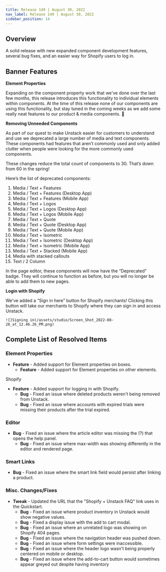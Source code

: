 ```yaml
---
title: Release 149 | August 30, 2022
nav_label: Release 149 | August 30, 2022
sidebar_position: 14
---
```


## Overview

A solid release with new expanded component development features, several bug fixes, and an easier way for Shopify users
to log in.

## Banner Features

**Element Properties**

Expanding on the component property work that we've done over the last few months, this release introduces this
functionality to individual elements within components. At the time of this release none of our components are using
this functionality, but stay tuned in the coming weeks as we add some really neat features to our product & media
components. 👀

**Removing Unneeded Components**

As part of our quest to make Unstack easier for customers to understand and use we deprecated a large number of media
and text components. These components had features that aren’t commonly used and only added clutter when people were
looking for the more commonly used components.

These changes reduce the total count of components to 30. That’s down from 60 in the spring!

Here’s the list of deprecated components:

1. Media / Text + Features
2. Media / Text + Features (Desktop App)
3. Media / Text + Features (Mobile App)
4. Media / Text + Logos
5. Media / Text + Logos (Desktop App)
6. Media / Text + Logos (Mobile App)
7. Media / Text + Quote
8. Media / Text + Quote (Desktop App)
9. Media / Text + Quote (Mobile App)
10. Media / Text + Isometric
11. Media / Text + Isometric (Desktop App)
12. Media / Text + Isometric (Mobile App)
13. Media / Text + Stacked (Mobile App)
14. Media with stacked callouts
15. Text / 2 Column

In the page editor, these components will now have the “Deprecated” badge. They will continue to function as before, but
you will no longer be able to add them to new pages.

**Login with Shopify**

We've added a “Sign in here” button for Shopify merchants! Clicking this button will take our merchants to Shopify where
they can sign in and access Unstack.

    ![]Signing in(/assets/studio/Screen_Shot_2022-08-26_at_12.46.26_PM.png)

## Complete List of Resolved Items

### Element Properties

* **Feature** - Added support for Element properties on boxes.
    + **Feature** - Added support for Element properties on other elements.

Shopify

* **Feature** - Added support for logging in with Shopify.
    + **Bug** - Fixed an issue where deleted products weren't being removed from Unstack.
    + **Bug** - Fixed an issue where accounts with expired trials were missing their products after the trial
      expired.

### Editor

* **Bug** - Fixed an issue where the article editor was missing the (?) that opens the help panel.
    + **Bug** - Fixed an issue where max-width was showing differently in the editor and rendered page.

### Smart Links

* **Bug** - Fixed an issue where the smart link field would persist after linking a product.

### Misc. Changes/Fixes

* **Tweak** - Updated the URL that the "Shopify + Unstack FAQ" link uses in the Quickstart.
    + **Bug** - Fixed an issue where product inventory in Unstack would show negative values.
    + **Bug** - Fixed a display issue with the add to cart modal.
    + **Bug** - Fixed an issue where an unrelated logo was showing on Shopify 404 pages.
    + **Bug** - Fixed an issue where the navigation header was pushed down.
    + **Bug** - Fixed an issue where form settings were inaccessible.
    + **Bug** - Fixed an issue where the header logo wasn't being properly centered on mobile or desktop.
    + **Bug** - Fixed an issue where the add-to-cart button would sometimes appear greyed out despite having
      inventory
